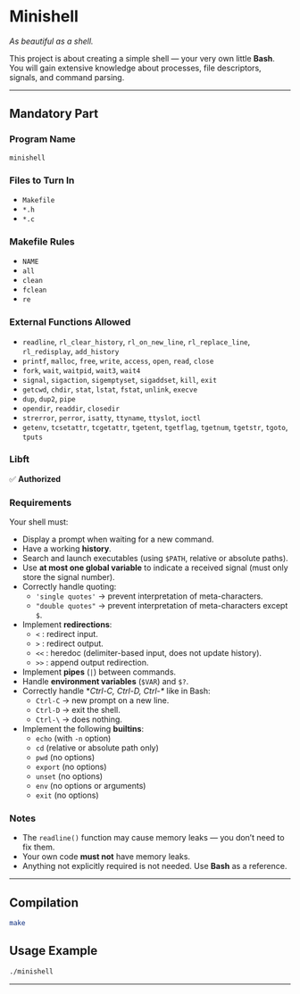 # Minishell

_As beautiful as a shell._

This project is about creating a simple shell — your very own little **Bash**.  
You will gain extensive knowledge about processes, file descriptors, signals, and command parsing.

---

## Mandatory Part

### Program Name
`minishell`

### Files to Turn In
- `Makefile`
- `*.h`
- `*.c`

### Makefile Rules
- `NAME`
- `all`
- `clean`
- `fclean`
- `re`

### External Functions Allowed
- `readline`, `rl_clear_history`, `rl_on_new_line`, `rl_replace_line`, `rl_redisplay`, `add_history`  
- `printf`, `malloc`, `free`, `write`, `access`, `open`, `read`, `close`  
- `fork`, `wait`, `waitpid`, `wait3`, `wait4`  
- `signal`, `sigaction`, `sigemptyset`, `sigaddset`, `kill`, `exit`  
- `getcwd`, `chdir`, `stat`, `lstat`, `fstat`, `unlink`, `execve`  
- `dup`, `dup2`, `pipe`  
- `opendir`, `readdir`, `closedir`  
- `strerror`, `perror`, `isatty`, `ttyname`, `ttyslot`, `ioctl`  
- `getenv`, `tcsetattr`, `tcgetattr`, `tgetent`, `tgetflag`, `tgetnum`, `tgetstr`, `tgoto`, `tputs`  

### Libft
✅ **Authorized**

### Requirements
Your shell must:  
- Display a prompt when waiting for a new command.  
- Have a working **history**.  
- Search and launch executables (using `$PATH`, relative or absolute paths).  
- Use **at most one global variable** to indicate a received signal (must only store the signal number).  
- Correctly handle quoting:  
  - `'single quotes'` → prevent interpretation of meta-characters.  
  - `"double quotes"` → prevent interpretation of meta-characters except `$`.  
- Implement **redirections**:  
  - `<` : redirect input.  
  - `>` : redirect output.  
  - `<<` : heredoc (delimiter-based input, does not update history).  
  - `>>` : append output redirection.  
- Implement **pipes** (`|`) between commands.  
- Handle **environment variables** (`$VAR`) and `$?`.  
- Correctly handle **Ctrl-C, Ctrl-D, Ctrl-\** like in Bash:  
  - `Ctrl-C` → new prompt on a new line.  
  - `Ctrl-D` → exit the shell.  
  - `Ctrl-\` → does nothing.  
- Implement the following **builtins**:  
  - `echo` (with `-n` option)  
  - `cd` (relative or absolute path only)  
  - `pwd` (no options)  
  - `export` (no options)  
  - `unset` (no options)  
  - `env` (no options or arguments)  
  - `exit` (no options)  

### Notes
- The `readline()` function may cause memory leaks — you don’t need to fix them.  
- Your own code **must not** have memory leaks.  
- Anything not explicitly required is not needed. Use **Bash** as a reference.  

---

## Compilation
```bash
make
```

## Usage Example
```bash
./minishell
```

---
